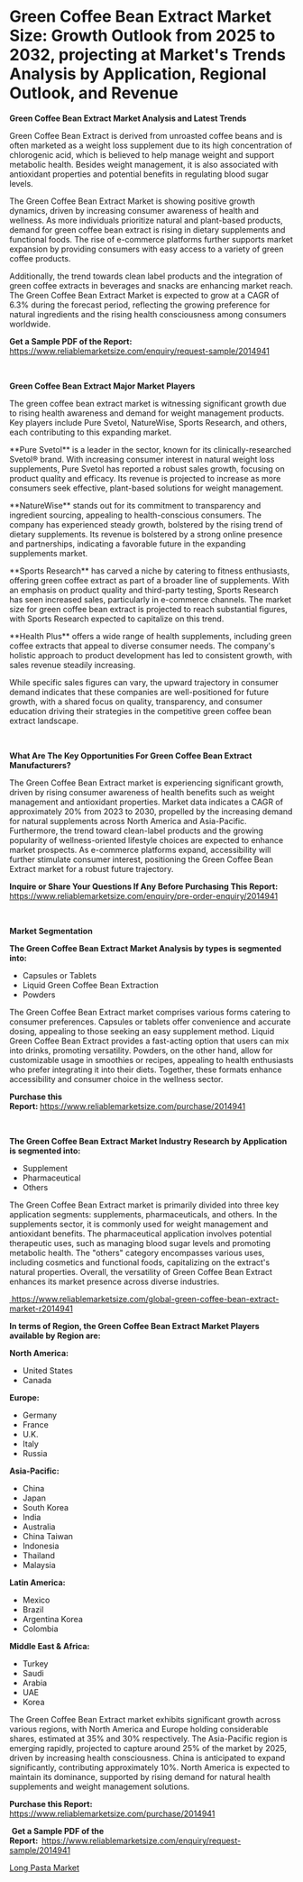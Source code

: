 <p><h1>Green Coffee Bean Extract Market Size: Growth Outlook from 2025 to 2032, projecting at Market's Trends Analysis by Application, Regional Outlook, and Revenue</h1></p><p><strong>Green Coffee Bean Extract Market Analysis and Latest Trends</strong></p>
<p><p>Green Coffee Bean Extract is derived from unroasted coffee beans and is often marketed as a weight loss supplement due to its high concentration of chlorogenic acid, which is believed to help manage weight and support metabolic health. Besides weight management, it is also associated with antioxidant properties and potential benefits in regulating blood sugar levels.</p><p>The Green Coffee Bean Extract Market is showing positive growth dynamics, driven by increasing consumer awareness of health and wellness. As more individuals prioritize natural and plant-based products, demand for green coffee bean extract is rising in dietary supplements and functional foods. The rise of e-commerce platforms further supports market expansion by providing consumers with easy access to a variety of green coffee products.</p><p>Additionally, the trend towards clean label products and the integration of green coffee extracts in beverages and snacks are enhancing market reach. The Green Coffee Bean Extract Market is expected to grow at a CAGR of 6.3% during the forecast period, reflecting the growing preference for natural ingredients and the rising health consciousness among consumers worldwide.</p></p>
<p><strong>Get a Sample PDF of the Report:&nbsp;</strong> <a href="https://www.reliablemarketsize.com/enquiry/request-sample/2014941?utm_campaign=2941&utm_medium=2&utm_source=Github&utm_content=ia&utm_term=07042025&utm_id=green-coffee-bean-extract">https://www.reliablemarketsize.com/enquiry/request-sample/2014941</a></p>
<p>&nbsp;</p>
<p><strong>Green Coffee Bean Extract Major Market Players</strong></p>
<p><p>The green coffee bean extract market is witnessing significant growth due to rising health awareness and demand for weight management products. Key players include Pure Svetol, NatureWise, Sports Research, and others, each contributing to this expanding market.</p><p>**Pure Svetol** is a leader in the sector, known for its clinically-researched Svetol® brand. With increasing consumer interest in natural weight loss supplements, Pure Svetol has reported a robust sales growth, focusing on product quality and efficacy. Its revenue is projected to increase as more consumers seek effective, plant-based solutions for weight management.</p><p>**NatureWise** stands out for its commitment to transparency and ingredient sourcing, appealing to health-conscious consumers. The company has experienced steady growth, bolstered by the rising trend of dietary supplements. Its revenue is bolstered by a strong online presence and partnerships, indicating a favorable future in the expanding supplements market.</p><p>**Sports Research** has carved a niche by catering to fitness enthusiasts, offering green coffee extract as part of a broader line of supplements. With an emphasis on product quality and third-party testing, Sports Research has seen increased sales, particularly in e-commerce channels. The market size for green coffee bean extract is projected to reach substantial figures, with Sports Research expected to capitalize on this trend.</p><p>**Health Plus** offers a wide range of health supplements, including green coffee extracts that appeal to diverse consumer needs. The company's holistic approach to product development has led to consistent growth, with sales revenue steadily increasing.</p><p>While specific sales figures can vary, the upward trajectory in consumer demand indicates that these companies are well-positioned for future growth, with a shared focus on quality, transparency, and consumer education driving their strategies in the competitive green coffee bean extract landscape.</p></p>
<p>&nbsp;</p>
<p><strong>What Are The Key Opportunities For Green Coffee Bean Extract Manufacturers?</strong></p>
<p><p>The Green Coffee Bean Extract market is experiencing significant growth, driven by rising consumer awareness of health benefits such as weight management and antioxidant properties. Market data indicates a CAGR of approximately 20% from 2023 to 2030, propelled by the increasing demand for natural supplements across North America and Asia-Pacific. Furthermore, the trend toward clean-label products and the growing popularity of wellness-oriented lifestyle choices are expected to enhance market prospects. As e-commerce platforms expand, accessibility will further stimulate consumer interest, positioning the Green Coffee Bean Extract market for a robust future trajectory.</p></p>
<p><strong>Inquire or Share Your Questions If Any Before Purchasing This Report:</strong> <a href="https://www.reliablemarketsize.com/enquiry/pre-order-enquiry/2014941?utm_campaign=2941&utm_medium=2&utm_source=Github&utm_content=ia&utm_term=07042025&utm_id=green-coffee-bean-extract">https://www.reliablemarketsize.com/enquiry/pre-order-enquiry/2014941</a></p>
<p>&nbsp;</p>
<p><strong>Market Segmentation</strong></p>
<p><strong>The Green Coffee Bean Extract Market Analysis by types is segmented into:</strong></p>
<p><ul><li>Capsules or Tablets</li><li>Liquid Green Coffee Bean Extraction</li><li>Powders</li></ul></p>
<p><p>The Green Coffee Bean Extract market comprises various forms catering to consumer preferences. Capsules or tablets offer convenience and accurate dosing, appealing to those seeking an easy supplement method. Liquid Green Coffee Bean Extract provides a fast-acting option that users can mix into drinks, promoting versatility. Powders, on the other hand, allow for customizable usage in smoothies or recipes, appealing to health enthusiasts who prefer integrating it into their diets. Together, these formats enhance accessibility and consumer choice in the wellness sector.</p></p>
<p><strong>Purchase this Report:&nbsp;</strong><a href="https://www.reliablemarketsize.com/purchase/2014941?utm_campaign=2941&utm_medium=2&utm_source=Github&utm_content=ia&utm_term=07042025&utm_id=green-coffee-bean-extract">https://www.reliablemarketsize.com/purchase/2014941</a></p>
<p>&nbsp;</p>
<p><strong>The Green Coffee Bean Extract Market Industry Research by Application is segmented into:</strong></p>
<p><ul><li>Supplement</li><li>Pharmaceutical</li><li>Others</li></ul></p>
<p><p>The Green Coffee Bean Extract market is primarily divided into three key application segments: supplements, pharmaceuticals, and others. In the supplements sector, it is commonly used for weight management and antioxidant benefits. The pharmaceutical application involves potential therapeutic uses, such as managing blood sugar levels and promoting metabolic health. The "others" category encompasses various uses, including cosmetics and functional foods, capitalizing on the extract's natural properties. Overall, the versatility of Green Coffee Bean Extract enhances its market presence across diverse industries.</p></p>
<p><a href="https://www.reliablemarketsize.com/global-green-coffee-bean-extract-market-r2014941?utm_campaign=2941&utm_medium=2&utm_source=Github&utm_content=ia&utm_term=07042025&utm_id=green-coffee-bean-extract">&nbsp;https://www.reliablemarketsize.com/global-green-coffee-bean-extract-market-r2014941</a></p>
<p><strong>In terms of Region, the Green Coffee Bean Extract Market Players available by Region are:</strong></p>
<p>
    <p> <strong> North America: </strong>
        <ul>
            <li>United States</li>
            <li>Canada</li>
        </ul>
        </p> 
    <p> <strong> Europe: </strong>
        <ul>
            <li>Germany</li>
            <li>France</li>
            <li>U.K.</li>
            <li>Italy</li>
            <li>Russia</li>
        </ul>
        </p> 
    <p> <strong> Asia-Pacific: </strong>
        <ul>
            <li>China</li>
            <li>Japan</li>
            <li>South Korea</li>
            <li>India</li>
            <li>Australia</li>
            <li>China Taiwan</li>
            <li>Indonesia</li>
            <li>Thailand</li>
            <li>Malaysia</li>
        </ul>
        </p> 
    <p> <strong> Latin America: </strong>
        <ul>
            <li>Mexico</li>
            <li>Brazil</li>
            <li>Argentina Korea</li>
            <li>Colombia</li>
        </ul>
        </p> 
    <p> <strong> Middle East & Africa: </strong>
        <ul>
            <li>Turkey</li>
            <li>Saudi</li>
            <li>Arabia</li>
            <li>UAE</li>
            <li>Korea</li>
        </ul>
    </p>
    </p>
<p><p>The Green Coffee Bean Extract market exhibits significant growth across various regions, with North America and Europe holding considerable shares, estimated at 35% and 30% respectively. The Asia-Pacific region is emerging rapidly, projected to capture around 25% of the market by 2025, driven by increasing health consciousness. China is anticipated to expand significantly, contributing approximately 10%. North America is expected to maintain its dominance, supported by rising demand for natural health supplements and weight management solutions.</p></p>
<p><strong>Purchase this Report: </strong><a href="https://www.reliablemarketsize.com/purchase/2014941?utm_campaign=2941&utm_medium=2&utm_source=Github&utm_content=ia&utm_term=07042025&utm_id=green-coffee-bean-extract">https://www.reliablemarketsize.com/purchase/2014941</a></p>
<p>&nbsp;<strong>Get a Sample PDF of the Report:&nbsp;&nbsp;</strong><a href="https://www.reliablemarketsize.com/enquiry/request-sample/2014941?utm_campaign=2941&utm_medium=2&utm_source=Github&utm_content=ia&utm_term=07042025&utm_id=green-coffee-bean-extract">https://www.reliablemarketsize.com/enquiry/request-sample/2014941</a></p>
<p><strong></strong></p>
<p><p><a href="https://github.com/memorirummy/Market-Research-Report-List-1/blob/main/long-pasta-market.md?utm_campaign=2941&utm_medium=2&utm_source=Github&utm_content=ia&utm_term=07042025&utm_id=green-coffee-bean-extract">Long Pasta Market</a></p></p>